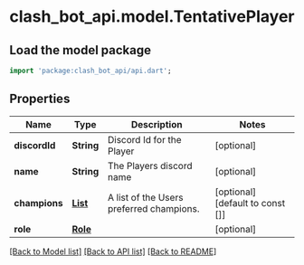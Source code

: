 # clash_bot_api.model.TentativePlayer

## Load the model package
```dart
import 'package:clash_bot_api/api.dart';
```

## Properties
Name | Type | Description | Notes
------------ | ------------- | ------------- | -------------
**discordId** | **String** | Discord Id for the Player | [optional] 
**name** | **String** | The Players discord name | [optional] 
**champions** | [**List<Champion>**](Champion.md) | A list of the Users preferred champions. | [optional] [default to const []]
**role** | [**Role**](Role.md) |  | [optional] 

[[Back to Model list]](../README.md#documentation-for-models) [[Back to API list]](../README.md#documentation-for-api-endpoints) [[Back to README]](../README.md)


